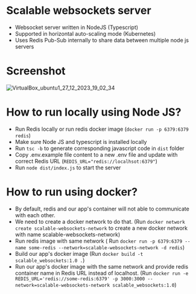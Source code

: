 # Scalable websockets server

- Websocket server written in NodeJS (Typescript)
- Supported in horizontal auto-scaling mode (Kubernetes)
- Uses Redis Pub-Sub internally to share data between multiple node js servers

# Screenshot

![VirtualBox_ubuntu1_27_12_2023_19_02_34](https://github.com/ArnavRupde/scalable-websockets/assets/34592221/f38d3054-fd19-4b2a-87e0-5a6fc3aa6234)


# How to run locally using Node JS?
- Run Redis locally or run redis docker image (`docker run -p 6379:6379 redis`)
- Make sure Node JS and typescript is installed locally
- Run `tsc -b` to generate corresponding javascript code in `dist` folder
- Copy .env.example file content to a new .env file and update with correct Redis URL (`REDIS_URL="redis://localhsot:6379"`)
- Run `node dist/index.js` to start the server

# How to run using docker?
- By default, redis and our app's container will not able to communicate with each other.
- We need to create a docker network to do that. (Run `docker network create scalable-websockets-network` to create a new docker network with name scalable-websockets-network)
- Run redis image with same network ( Run `docker run -p
6379:6379 --name some-redis --network=scalable-websockets-network -d redis`)
- Build our app's docker image (Run `docker build -t scalable_websockets:1.0 .`)
- Run our app's docker image with the same network and provide redis container name in Redis URL instead of localhost. (Run `docker run -e
REDIS_URL='redis://some-redis:6379' -p 3000:3000 --network=scalable-websockets-network scalable_websockets:1.0`)
